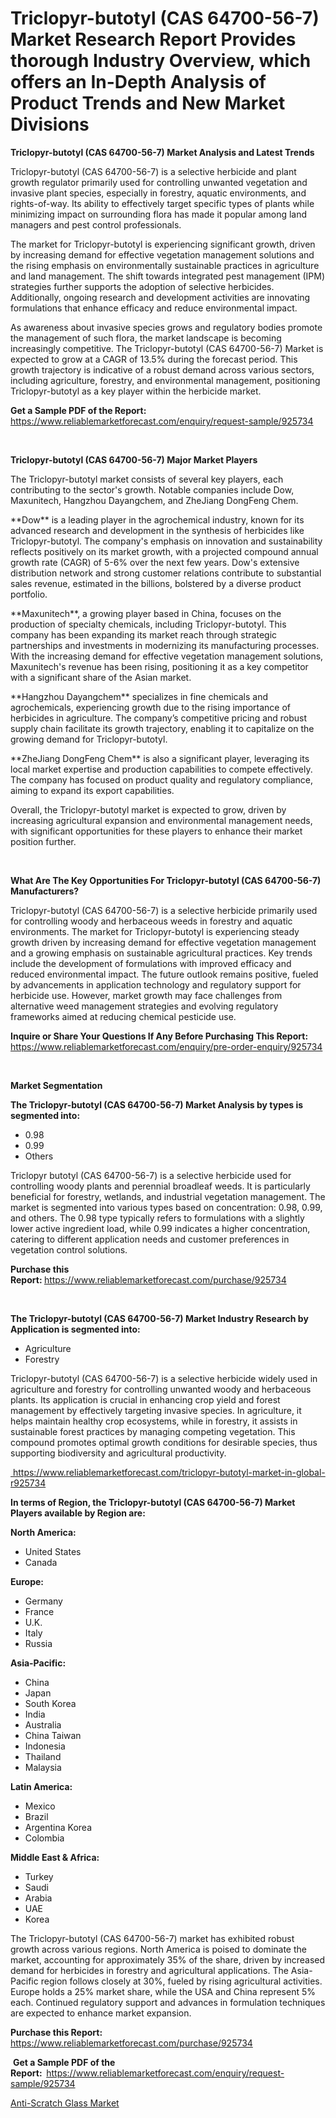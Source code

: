 <p><h1>Triclopyr-butotyl (CAS 64700-56-7) Market Research Report Provides thorough Industry Overview, which offers an In-Depth Analysis of Product Trends and New Market Divisions</h1></p><p><strong>Triclopyr-butotyl (CAS 64700-56-7) Market Analysis and Latest Trends</strong></p>
<p><p>Triclopyr-butotyl (CAS 64700-56-7) is a selective herbicide and plant growth regulator primarily used for controlling unwanted vegetation and invasive plant species, especially in forestry, aquatic environments, and rights-of-way. Its ability to effectively target specific types of plants while minimizing impact on surrounding flora has made it popular among land managers and pest control professionals.</p><p>The market for Triclopyr-butotyl is experiencing significant growth, driven by increasing demand for effective vegetation management solutions and the rising emphasis on environmentally sustainable practices in agriculture and land management. The shift towards integrated pest management (IPM) strategies further supports the adoption of selective herbicides. Additionally, ongoing research and development activities are innovating formulations that enhance efficacy and reduce environmental impact.</p><p>As awareness about invasive species grows and regulatory bodies promote the management of such flora, the market landscape is becoming increasingly competitive. The Triclopyr-butotyl (CAS 64700-56-7) Market is expected to grow at a CAGR of 13.5% during the forecast period. This growth trajectory is indicative of a robust demand across various sectors, including agriculture, forestry, and environmental management, positioning Triclopyr-butotyl as a key player within the herbicide market.</p></p>
<p><strong>Get a Sample PDF of the Report:&nbsp;</strong> <a href="https://www.reliablemarketforecast.com/enquiry/request-sample/925734?utm_campaign=2015&utm_medium=2&utm_source=Github&utm_content=ia&utm_term=02022025&utm_id=triclopyr-butotyl-cas-64700-56-7">https://www.reliablemarketforecast.com/enquiry/request-sample/925734</a></p>
<p>&nbsp;</p>
<p><strong>Triclopyr-butotyl (CAS 64700-56-7) Major Market Players</strong></p>
<p><p>The Triclopyr-butotyl market consists of several key players, each contributing to the sector's growth. Notable companies include Dow, Maxunitech, Hangzhou Dayangchem, and ZheJiang DongFeng Chem. </p><p>**Dow** is a leading player in the agrochemical industry, known for its advanced research and development in the synthesis of herbicides like Triclopyr-butotyl. The company's emphasis on innovation and sustainability reflects positively on its market growth, with a projected compound annual growth rate (CAGR) of 5-6% over the next few years. Dow's extensive distribution network and strong customer relations contribute to substantial sales revenue, estimated in the billions, bolstered by a diverse product portfolio.</p><p>**Maxunitech**, a growing player based in China, focuses on the production of specialty chemicals, including Triclopyr-butotyl. This company has been expanding its market reach through strategic partnerships and investments in modernizing its manufacturing processes. With the increasing demand for effective vegetation management solutions, Maxunitech's revenue has been rising, positioning it as a key competitor with a significant share of the Asian market.</p><p>**Hangzhou Dayangchem** specializes in fine chemicals and agrochemicals, experiencing growth due to the rising importance of herbicides in agriculture. The company’s competitive pricing and robust supply chain facilitate its growth trajectory, enabling it to capitalize on the growing demand for Triclopyr-butotyl.</p><p>**ZheJiang DongFeng Chem** is also a significant player, leveraging its local market expertise and production capabilities to compete effectively. The company has focused on product quality and regulatory compliance, aiming to expand its export capabilities.</p><p>Overall, the Triclopyr-butotyl market is expected to grow, driven by increasing agricultural expansion and environmental management needs, with significant opportunities for these players to enhance their market position further.</p></p>
<p>&nbsp;</p>
<p><strong>What Are The Key Opportunities For Triclopyr-butotyl (CAS 64700-56-7) Manufacturers?</strong></p>
<p><p>Triclopyr-butotyl (CAS 64700-56-7) is a selective herbicide primarily used for controlling woody and herbaceous weeds in forestry and aquatic environments. The market for Triclopyr-butotyl is experiencing steady growth driven by increasing demand for effective vegetation management and a growing emphasis on sustainable agricultural practices. Key trends include the development of formulations with improved efficacy and reduced environmental impact. The future outlook remains positive, fueled by advancements in application technology and regulatory support for herbicide use. However, market growth may face challenges from alternative weed management strategies and evolving regulatory frameworks aimed at reducing chemical pesticide use.</p></p>
<p><strong>Inquire or Share Your Questions If Any Before Purchasing This Report:</strong> <a href="https://www.reliablemarketforecast.com/enquiry/pre-order-enquiry/925734?utm_campaign=2015&utm_medium=2&utm_source=Github&utm_content=ia&utm_term=02022025&utm_id=triclopyr-butotyl-cas-64700-56-7">https://www.reliablemarketforecast.com/enquiry/pre-order-enquiry/925734</a></p>
<p>&nbsp;</p>
<p><strong>Market Segmentation</strong></p>
<p><strong>The Triclopyr-butotyl (CAS 64700-56-7) Market Analysis by types is segmented into:</strong></p>
<p><ul><li>0.98</li><li>0.99</li><li>Others</li></ul></p>
<p><p>Triclopyr butotyl (CAS 64700-56-7) is a selective herbicide used for controlling woody plants and perennial broadleaf weeds. It is particularly beneficial for forestry, wetlands, and industrial vegetation management. The market is segmented into various types based on concentration: 0.98, 0.99, and others. The 0.98 type typically refers to formulations with a slightly lower active ingredient load, while 0.99 indicates a higher concentration, catering to different application needs and customer preferences in vegetation control solutions.</p></p>
<p><strong>Purchase this Report:&nbsp;</strong><a href="https://www.reliablemarketforecast.com/purchase/925734?utm_campaign=2015&utm_medium=2&utm_source=Github&utm_content=ia&utm_term=02022025&utm_id=triclopyr-butotyl-cas-64700-56-7">https://www.reliablemarketforecast.com/purchase/925734</a></p>
<p>&nbsp;</p>
<p><strong>The Triclopyr-butotyl (CAS 64700-56-7) Market Industry Research by Application is segmented into:</strong></p>
<p><ul><li>Agriculture</li><li>Forestry</li></ul></p>
<p><p>Triclopyr-butotyl (CAS 64700-56-7) is a selective herbicide widely used in agriculture and forestry for controlling unwanted woody and herbaceous plants. Its application is crucial in enhancing crop yield and forest management by effectively targeting invasive species. In agriculture, it helps maintain healthy crop ecosystems, while in forestry, it assists in sustainable forest practices by managing competing vegetation. This compound promotes optimal growth conditions for desirable species, thus supporting biodiversity and agricultural productivity.</p></p>
<p><a href="https://www.reliablemarketforecast.com/triclopyr-butotyl-market-in-global-r925734?utm_campaign=2015&utm_medium=2&utm_source=Github&utm_content=ia&utm_term=02022025&utm_id=triclopyr-butotyl-cas-64700-56-7">&nbsp;https://www.reliablemarketforecast.com/triclopyr-butotyl-market-in-global-r925734</a></p>
<p><strong>In terms of Region, the Triclopyr-butotyl (CAS 64700-56-7) Market Players available by Region are:</strong></p>
<p>
    <p> <strong> North America: </strong>
        <ul>
            <li>United States</li>
            <li>Canada</li>
        </ul>
        </p> 
    <p> <strong> Europe: </strong>
        <ul>
            <li>Germany</li>
            <li>France</li>
            <li>U.K.</li>
            <li>Italy</li>
            <li>Russia</li>
        </ul>
        </p> 
    <p> <strong> Asia-Pacific: </strong>
        <ul>
            <li>China</li>
            <li>Japan</li>
            <li>South Korea</li>
            <li>India</li>
            <li>Australia</li>
            <li>China Taiwan</li>
            <li>Indonesia</li>
            <li>Thailand</li>
            <li>Malaysia</li>
        </ul>
        </p> 
    <p> <strong> Latin America: </strong>
        <ul>
            <li>Mexico</li>
            <li>Brazil</li>
            <li>Argentina Korea</li>
            <li>Colombia</li>
        </ul>
        </p> 
    <p> <strong> Middle East & Africa: </strong>
        <ul>
            <li>Turkey</li>
            <li>Saudi</li>
            <li>Arabia</li>
            <li>UAE</li>
            <li>Korea</li>
        </ul>
    </p>
    </p>
<p><p>The Triclopyr-butotyl (CAS 64700-56-7) market has exhibited robust growth across various regions. North America is poised to dominate the market, accounting for approximately 35% of the share, driven by increased demand for herbicides in forestry and agricultural applications. The Asia-Pacific region follows closely at 30%, fueled by rising agricultural activities. Europe holds a 25% market share, while the USA and China represent 5% each. Continued regulatory support and advances in formulation techniques are expected to enhance market expansion.</p></p>
<p><strong>Purchase this Report: </strong><a href="https://www.reliablemarketforecast.com/purchase/925734?utm_campaign=2015&utm_medium=2&utm_source=Github&utm_content=ia&utm_term=02022025&utm_id=triclopyr-butotyl-cas-64700-56-7">https://www.reliablemarketforecast.com/purchase/925734</a></p>
<p>&nbsp;<strong>Get a Sample PDF of the Report:&nbsp;&nbsp;</strong><a href="https://www.reliablemarketforecast.com/enquiry/request-sample/925734?utm_campaign=2015&utm_medium=2&utm_source=Github&utm_content=ia&utm_term=02022025&utm_id=triclopyr-butotyl-cas-64700-56-7">https://www.reliablemarketforecast.com/enquiry/request-sample/925734</a></p>
<p><strong></strong></p>
<p><p><a href="https://github.com/santosh758595/Market-Research-Report-List-7/blob/main/anti-scratch-glass-market.md?utm_campaign=2015&utm_medium=2&utm_source=Github&utm_content=ia&utm_term=02022025&utm_id=triclopyr-butotyl-cas-64700-56-7">Anti-Scratch Glass Market</a></p></p>